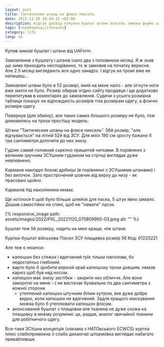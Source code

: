```yaml
---
layout: post
title: Тактические штаны на флисе пиксель
date: 2022-11-20 10:44:15 +02:00
description: відгук досвід покупки бушлат штани піксель зимова форма uaform
tags: [тероборона,lifesucks]
category: life
lang: uk
---
```


Купив зимові бушлат і штани від UAForm.

Замовлення з бушлату і штанів їхало два з половиною місяці.
Я ж знав що зима приходить несподіванно, то ж замовив на початку вересня.
Але 2.5 місяці виглядають все одно занадто.
І відгук на промі вже не напишеш...

Замовлені штани було в 52 розмірі, який на мене наліз - але зігнути ноги вже змоги не було. 
Розмір обирав згідно сайту продавця і ще додатково перепитував в коментарях до замовлення.
Судячи з усього розмірна таблиця показує не відповідність розмірів тіла розмірам одягу, а фізичні розміри одягу.

Повернув (для обміну), але таких самих більшого розміру не було, тож домовились на трохи простішу модель:

Штани "Тактические штаны на флисе пиксель". 56й розмір, "але відчувається" на літній 52й від ЗСУ. Для моїх 190 см зросту бажано б три сантиметри доточити до них знизу. 

Гудзик самий головний скрєпно пришитий нитками.
В порівнянні з великим зручним ЗСУшним гудзиком на стрічці виглядає дуже невпевнено.

Кармани накладні бокові дрібніші (в порівнянні з ЗСУшними штанами) і без виточок.
Зато прострочений шовчик від верху до низу - як прасовані щойно.

Карманів під наколінники немає.

Ще хотілося б щоб було більше шлейок для паска, 5 штук явно замало. Дошив самостійно на спині, щоб не "ламати" пасок.

{% responsive_image path: assets/images/2022/PXL_20221120_075809965-03.jpeg alt: "" %}

Бушлат теж 56 розміру, сидить на мені краще, ніж штани.

Куртка-бушлат військова Піксел ЗСУ плащевка розмір 56
Код: 01220221

Але теж є нюанси:

- капюшон без стяжок і вдягнений гріє тільки півголови, бо недостатньо глибокий.
- варто було б зробити верхній край капюшону трохи довшим, немов карніз щоб був над носом.
- капюшон має знизу застібки - закрити низ обличчя.
  Але вони закороткі на мене :-( не вистачає буквально по два сантиметра з кожної сторони.
  - утеплений капюшон штучним білим хутром, яке дуже добре видно, коли капюшон не вдягнений.
  Задля кращого маскування можна було б утеплювати капюшон флісом.
- анонсований бушлат з плащовки але тканина не дуже схожа на плащовку в моєму розумінні:
  це, радше, аналог звичайної тканини для робітничого одягу.
  
Все-таки ЗСУшна концепція (злизана з НАТОвського ECWCS) куртка плюс слабопромокна (і слабо дихаюча) штормовка виглядає набагато привабливіше.
